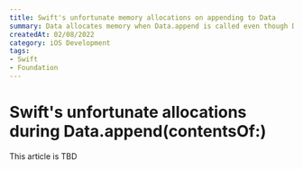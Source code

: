```yaml
---
title: Swift's unfortunate memory allocations on appending to Data
summary: Data allocates memory when Data.append is called even though Data has more capacity
createdAt: 02/08/2022
category: iOS Development
tags: 
- Swift
- Foundation
---
```


# Swift's unfortunate allocations during Data.append(contentsOf:)

This article is TBD